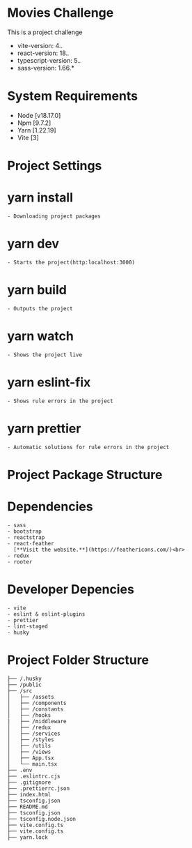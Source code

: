 # Movies Challenge

This is a project challenge

- vite-version: 4._._
- react-version: 18._._
- typescript-version: 5._._
- sass-version: 1.66.\*

# System Requirements

- Node [v18.17.0]
- Npm [9.7.2]
- Yarn [1.22.19]
- Vite [3]

# Project Settings

# yarn install

    - Downloading project packages

# yarn dev

    - Starts the project(http:localhost:3000)

# yarn build

    - Outputs the project

# yarn watch

    - Shows the project live

# yarn eslint-fix

    - Shows rule errors in the project

# yarn prettier

    - Automatic solutions for rule errors in the project

# Project Package Structure

# Dependencies

    - sass
    - bootstrap
    - reactstrap
    - react-feather
      [**Visit the website.**](https://feathericons.com/)<br>
    - redux
    - rooter

# Developer Depencies

    - vite
    - eslint & eslint-plugins
    - prettier
    - lint-staged
    - husky

# Project Folder Structure

```
├── /.husky
├── /public
├── /src
│   ├── /assets
│   ├── /components
│   ├── /constants
│   ├── /hooks
|   ├── /middleware
│   ├── /redux
│   ├── /services
│   ├── /styles
│   ├── /utils
│   ├── /views
│   ├── App.tsx
│   └── main.tsx
├── .env
├── .eslintrc.cjs
├── .gitignore
├── .prettierrc.json
├── index.html
├── tsconfig.json
├── README.md
├── tsconfig.json
├── tsconfig.node.json
├── vite.config.ts
├── vite.config.ts
├── yarn.lock
```
